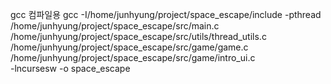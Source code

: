 gcc 컴파일용
gcc -I/home/junhyung/project/space_escape/include -pthread \
    /home/junhyung/project/space_escape/src/main.c \
    /home/junhyung/project/space_escape/src/utils/thread_utils.c \
    /home/junhyung/project/space_escape/src/game/game.c \
    /home/junhyung/project/space_escape/src/game/intro_ui.c \
    -lncursesw -o space_escape